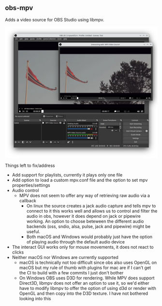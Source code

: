## obs-mpv

Adds a video source for OBS Studio using libmpv.

![screenshot](./screenshot.png)

Things left to fix/address
- Add support for playlists, currently it plays only one file
- Add option to load a custom mpv.conf file and the option to set mpv properties/settings
- Audio control
    - MPV does not seem to offer any way of retrieving raw audio via a callback
        - On linux the source creates a jack audio capture and tells mpv to connect to it
          this works well and allows us to control and filter the audio in obs, however
          it does depend on jack or pipewire working. An option to choose beteween
          the different audio backends (oss, sndio, alsa, pulse, jack and pipewire)
          might be useful.
        - Both macOS and Windows would probably just have the option of playing
          audio through the default audio device
- The interact GUI works only for mouse movements, it does not react to clicks
- Neither macOS nor Windows are currently supported
    - macOS is technically not too difficult since obs also uses OpenGL on macOS
      but my rule of thumb with plugins for mac are if I can't get the CI to build
      with a few commits I just don't bother
    - On Windows OBS uses D3D for rendering. While MPV does support Direct3D,
      libmpv does not offer an option to use it, so we'd either have to modify
      libmpv to offer the option of using d3d or render with OpenGL and then copy
      into the D3D texture. I have not bothered looking into this
